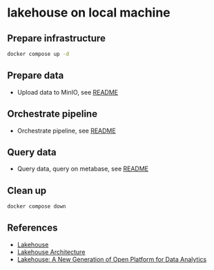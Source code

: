 # lakehouse on local machine

## Prepare infrastructure
```bash
docker compose up -d
```

## Prepare data
- Upload data to MinIO, see [README](../minio/README.md)

## Orchestrate pipeline
- Orchestrate pipeline, see [README](../airflow/README.md)

## Query data
- Query data, query on metabase, see [README](../metabase/README.md)

## Clean up
```bash
docker compose down
```

## References
- [Lakehouse](https://databricks.com/discover/data-management)
- [Lakehouse Architecture](https://databricks.com/session_na21/lakehouse-architecture)
- [Lakehouse: A New Generation of Open Platform for Data Analytics](https://databricks.com/session_na21/lakehouse-a-new-generation-of-open-platform-for-data-analytics)


